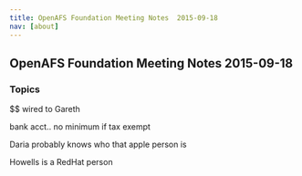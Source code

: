 ```yaml
---
title: OpenAFS Foundation Meeting Notes  2015-09-18
nav: [about]
---
```


## OpenAFS Foundation Meeting Notes  2015-09-18 ##

### Topics ###

$$ wired to Gareth

bank acct.. no minimum if tax exempt


Daria probably knows who that apple person is

Howells is a RedHat person
